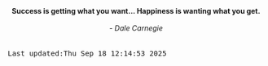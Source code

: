 
<div align="center"><b><span>Success is getting what you want... Happiness is wanting what you get.</span></b><br><br><i> - Dale Carnegie</i></div>
<br><br><kbd>Last updated:Thu Sep 18 12:14:53 2025</kbd>